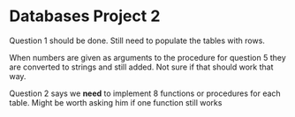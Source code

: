 # Databases Project 2

Question 1 should be done. Still need to populate the tables with rows.

When numbers are given as arguments to the procedure for question 5 they are converted to strings and still added. Not sure if
that should work that way.

Question 2 says we **need** to implement 8 functions or procedures for each table. Might be worth asking him if one function still
works
